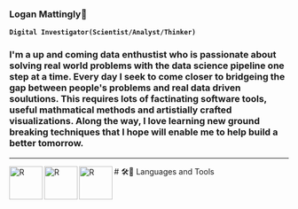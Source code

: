 ### Logan Mattingly🌌

**`Digital Investigator(Scientist/Analyst/Thinker)`**

### I'm a up and coming data enthustist who is passionate about solving real world problems with the data science pipeline one step at a time. Every day I seek to come closer to bridgeing the gap between people's problems and real data driven soulutions. This requires lots of factinating software tools, useful mathmatical methods and artistially crafted visualizations. Along the way, I love learning new ground breaking techniques that I hope will enable me to help build a better tomorrow.

<hr>
# 🛠📗 Languages and Tools
<img align="left" alt="R" width="60px" src="https://cdn.jsdelivr.net/gh/devicons/devicon/icons/rstudio/rstudio-original.svg" style="max-height:8%;">
<img align="left" alt="R" width="60px" src="https://cdn.jsdelivr.net/gh/devicons/devicon/icons/rstudio/rstudio-original.svg" style="max-height:8%;">
<img align="left" alt="R" width="60px" src="https://cdn.jsdelivr.net/gh/devicons/devicon/icons/rstudio/rstudio-original.svg" style="max-height:8%;">
